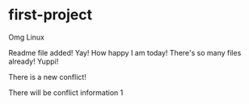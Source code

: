 # first-project
Omg Linux

Readme file added! Yay! How happy I am today! There's so many files already! Yuppi!

There is a new conflict!

There will be conflict information 1